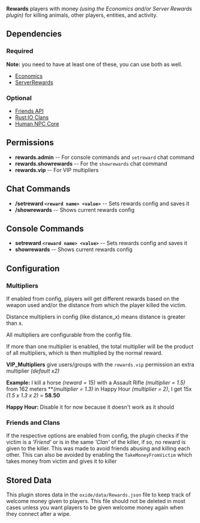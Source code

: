 **Rewards** players with money *(using the Economics and/or Server Rewards plugin)* for killing animals, other players, entities, and activity.

## Dependencies

### Required

**Note:** you need to have at least one of these, you can use both as well.

- [Economics](https://umod.org/plugins/economics)
- [ServerRewards](http://oxidemod.org/plugins/serverrewards.1751/)

### Optional

- [Friends API](http://oxidemod.org/plugins/friends-api.686/)
- [Rust:IO Clans](http://oxidemod.org/plugins/rust-io-clans.842/)
- [Human NPC Core](http://oxidemod.org/plugins/human-npc-core.856/)

## Permissions

- **rewards.admin** -- For console commands and `setreward` chat command
- **rewards.showrewards** -- For the `showrewards` chat command
- **rewards.vip** -- For VIP multipliers

## Chat Commands

- **/setreward `<reward name> <value>`** -- Sets rewards config and saves it
- **/showrewards** -- Shows current rewards config

## Console Commands

- **setreward `<reward name> <value>`** -- Sets rewards config and saves it
- **showrewards** -- Shows current rewards config

## Configuration

### Multipliers

If enabled from config, players will get different rewards based on the weapon used and/or the distance from which the player killed the victim.

Distance multipliers in config (like distance_x) means distance is greater than x.

All multipliers are configurable from the config file.

If more than one multiplier is enabled, the total multiplier will be the product of all multipliers, which is then multiplied by the normal reward.

**VIP_Multipliers** give users/groups with the `rewards.vip` permission an extra multiplier *(default x2)*

**Example:** I kill a horse *(reward = 15)* with a Assault Rifle *(multiplier = 1.5)* from 162 meters ***(multiplier = 1.3)* in Happy Hour *(multiplier = 2)*, I get 15x *(1.5 x 1.3 x 2)* = **58.50**

**Happy Hour:** Disable it for now because it doesn't work as it should

### Friends and Clans

If the respective options are enabled from config, the plugin checks if the victim is a *'Friend'* or is in the same *'Clan'* of the killer, if so, no reward is given to the killer. This was made to avoid friends abusing and killing each other. This can also be avoided by enabling the `TakeMoneyFromVictim` which takes money from victim and gives it to killer

## Stored Data

This plugin stores data in the `oxide/data/Rewards.json` file to keep track of welcome money given to players. This file should not be deleted in most cases unless you want players to be given welcome money again when they connect after a wipe.

